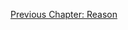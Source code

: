 <p id="nav"><a href="reason-intro.html">Previous Chapter: Reason</a></p>

</section>

[^1]: §239.
[^2]: Hyppolite, *Genesis and Structure*, p. 232.
[^3]: §240.
[^4]: §241, translation altered.
[^5]: Kalkavage, *The Logic of Desire*, p. 167.
[^6]: §243.
[^7]: §244.
[^8]: Immanuel Kant, *Prolegomena to Any Future Metaphysics*, translated by J. W. Ellington (Cambridge: Hackett, 2001), §20.
[^9]: §245.
[^10]: Ibid.
[^11]: Ibid.
[^12]: §246.
[^13]: Kalkavage, *The Logic of Desire*, p. 168.
[^14]: §246.
[^15]: Ibid, translation altered.
[^16]: Ibid.
[^17]: Note that Darwin had not even been born by the time the *Phenomenology* was written; many of the ways that living beings come to distinguish themselves would not have been known to Hegel.
[^18]: §248.
[^19]: Diogenes Laërtius, *Lives of Eminent Philosophers*, translated by R. D. Hicks, Vol. 2 (Cambridge, MA: Harvard University Press, 1925) p. 43, VI 40-42.
[^20]: §248.
[^21]: §249.
[^22]: Ibid, translation altered.
[^23]: Ibid.
[^24]: Harris, *Hegel's Ladder*, p. 490.
[^25]: §249.
[^26]: §250.
[^27]: Francis Bacon, *The New Organon* (Cambridge: Cambridge University Press, 2004), p. 16.
[^28]: §250.
[^29]: Ibid.
[^30]: Ibid.
[^31]: §251.
[^32]: Ibid.
[^33]: This is now an obsolete sense of the word 'matter'.
[^34]: §252.
[^35]: Kalkavage, *The Logic of Desire*, p. 169.
[^36]: Harris, *Hegel's Ladder*, p. 494.
[^37]: Hyppolite, *Genesis and Structure*, pp. 239-40.
[^38]: Ibid, p. 240.
[^39]: §2.
[^40]: René Descartes, 'Meditations on First Philosophy' in *Philosophical Essays and Correspondence*, edited by R. Ariew (Indianapolis, IN: Hackett, 2000), p. 111.
[^41]: §254.
[^42]: Harris, *Hegel's Ladder*, p. 496.
[^43]: §255.
[^44]: Ibid.
[^45]: Ibid.
[^46]: Ibid, translation altered.
[^47]: Harris, *Hegel's Ladder*, p. 498.
[^48]: §256.
[^49]: Kant, *Critique of the Power of Judgment*, translated by P. Guyer and E. Matthews (Cambridge: Cambridge University Press, 2002), §65, 5:374.
[^50]: §256, translation altered.
[^51]: §22.
[^52]: Pindar, *The Complete Odes*, translated by A. Verity (Oxford: Oxford University Press, 2007), Pyth. II, 73. Friedrich Nietzsche, *The Gay Science*, translated by W. Kaufmann (New York: Random House, 1974), §270.
[^53]: §257.
[^54]: Ibid.
[^55]: §259.
[^56]: §259.
[^57]: §260.
[^58]: Michael Inwood, 'Commentary' in G. W. F. Hegel, *The Phenomenology of Spirit*, translated by M. Inwood (Oxford: Oxford University Press, 2018), p. 416.
[^59]: §260.
[^60]: §261.
[^61]: §263.
[^62]: §265.
[^63]: These definitions are given in §266, and the examples of their manifestations in §267.
[^64]: §268.
[^65]: §270.
[^66]: §271.
[^67]: Ibid. Emphasis added.
[^68]: Ibid.
[^69]: Kant, *Critique of Pure Reason*, A33/B861.
[^70]: §278.
[^71]: Kalkavage, *The Logic of Desire*, pp. 174-5.
[^72]: Inwood, 'Commentary' in *The Phenomenology of Spirit*, p. 418.
[^73]: §279.
[^74]: §280. Emphasis added.
[^75]: §284.
[^76]: §285.
[^77]: §162.
[^78]: §285, translation altered.
[^79]: Harris, *Hegel's Ladder*, p. 526.
[^80]: Ibid, p. 529.
[^81]: §291.
[^82]: §291. Emphasis added.
[^83]: Hyppolite, *Genesis and Structure*, p. 257.
[^84]: §291. Emphasis added.
[^85]: §292.
[^86]: Ibid.
[^87]: Hyppolite, *Genesis and Structure*, p. 257.
[^88]: §293.
[^89]: Kalkavage, *The Logic of Desire*, p. 177.
[^90]: §294.
[^91]: Alexander Pope, *An Essay on Man*, Epistle I: 277-8.
[^92]: §294.
[^93]: Harris, *Hegel's Ladder*, p. 536.
[^94]: Kalkavage, *The Logic of Desire*, p. 178.
[^95]: §295.
[^96]: Ibid.
[^97]: §297.
[^98]: Ibid.
